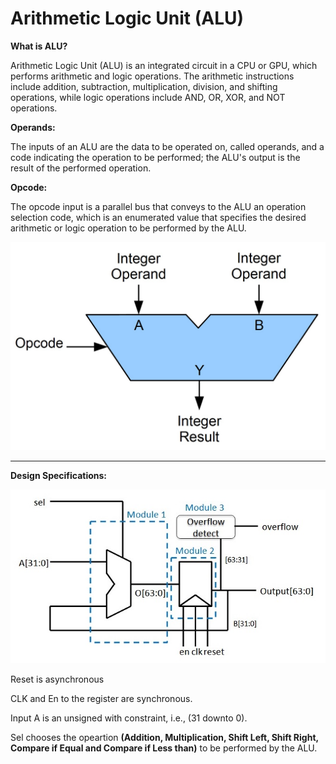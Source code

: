 # Arithmetic Logic Unit (ALU)

**What is ALU?**

Arithmetic Logic Unit (ALU) is an integrated circuit in a CPU or GPU, which performs arithmetic and logic operations. The arithmetic instructions include addition, subtraction, multiplication, division, and shifting operations, while logic operations include AND, OR, XOR, and NOT operations.

**Operands:**

The inputs of an ALU are the data to be operated on, called operands, and a code indicating the operation to be performed; the ALU's output is the result of the performed operation.

**Opcode:**

The opcode input is a parallel bus that conveys to the ALU an operation selection code, which is an enumerated value that specifies the desired arithmetic or logic operation to be performed by the ALU.

<img src="ALUBlock.jpg" width=600>

------------------------------------------------------------
**Design Specifications:**

<img src="ALU_VHDL.jpg">

Reset is asynchronous

CLK and En to the register are synchronous.

Input A is an unsigned with constraint, i.e., (31 downto 0).

Sel chooses the opeartion **(Addition, Multiplication, Shift Left, Shift Right, Compare if Equal and Compare if Less than)** to be performed by the ALU.

